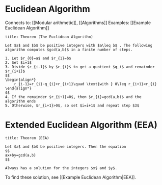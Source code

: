 # Euclidean Algorithm

Connects to: [[Modular arithmetic]], [[Algorithms]]
Examples: [[Example Euclidean Algorithm]]

```ad-note
title: Theorem (The Euclidean Algorithm)

Let $a$ and $b$ be positive integers with $a\leq b$ . The following algorithm computes $gcd(a,b)$ in a finite number of steps.

1. Let $r_{0}=a$ and $r_{1}=b$
2. Set $i=1$
3. Divide $r_{i-1}$ by $r_{i}$ to get a quotient $q_i$ and remainder $r_{i+1}$
$$
\begin{align*}
	r_{i-1}=r_{i}·q_{i}+r_{i+1}\quad \text{with } 0\leq r_{i+1}<r_{i}
\end{align*}   
$$
4. If the remainder $r_{i+1}=0$, then $r_{i}=gcd(a,b)$ and the algorithm ends
5. Otherwise, $r_{i+1}>0$, so set $i=i+1$ and repeat step $3$
```

# Extended Euclidean Algorithm (EEA)

``` ad-note
title: Theorem (EEA)

Let $a$ and $b$ be positive integers. Then the equation
$$
ax+by=gcd(a,b)
$$

Always has a solution for the integers $x$ and $y$.
```

To find these solution, see [[Example Euclidean Algorithm|EEA]].